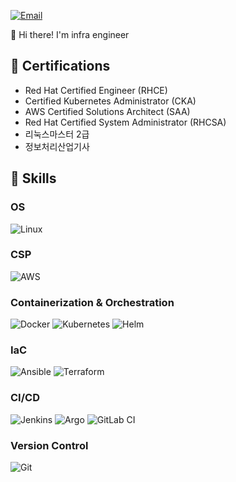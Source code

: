 [![Email](https://img.shields.io/badge/ksi05298@gmail.com-white?style=flat-square&logo=gmail)](mailto:ksi05298@gmail.com)


👋 Hi there! I'm infra engineer

## 💼 Certifications
- Red Hat Certified Engineer (RHCE)
- Certified Kubernetes Administrator (CKA)
- AWS Certified Solutions Architect (SAA)
- Red Hat Certified System Administrator (RHCSA)
- 리눅스마스터 2급
- 정보처리산업기사

## 💪 Skills

### OS
![Linux](https://img.shields.io/badge/Linux-FCC624?style=flat-square&logo=linux&logoColor=black)

### CSP
![AWS](https://img.shields.io/badge/AWS-232F3E?style=flat-square&logo=amazon-aws&logoColor=white)

### Containerization & Orchestration
![Docker](https://img.shields.io/badge/Docker-2496ED?style=flat-square&logo=docker&logoColor=white)
![Kubernetes](https://img.shields.io/badge/Kubernetes-326CE5?style=flat-square&logo=kubernetes&logoColor=white)
![Helm](https://img.shields.io/badge/Helm-0F1689?style=flat-square&logo=helm&logoColor=white)

### IaC
![Ansible](https://img.shields.io/badge/Ansible-EE0000?style=flat-square&logo=ansible&logoColor=white)
![Terraform](https://img.shields.io/badge/Terraform-623CE4?style=flat-square&logo=terraform&logoColor=white)

### CI/CD
![Jenkins](https://img.shields.io/badge/Jenkins-D24939?style=flat-square&logo=jenkins&logoColor=white)
![Argo](https://img.shields.io/badge/Argo-CD-EB6424?style=flat-square&logo=argo&logoColor=white)
![GitLab CI](https://img.shields.io/badge/GitLab-CI-FC6D26?style=flat-square&logo=gitlab&logoColor=white)

### Version Control
![Git](https://img.shields.io/badge/Git-F05032?style=flat-square&logo=git&logoColor=white)
